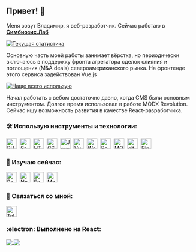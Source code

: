 ## Привет! :wave:

Меня зовут Владимир, я веб-разработчик. Сейчас работаю в **[Симбиозис.Лаб](https://symbiosislab.ru/)**

[![Текущая статистика](https://github-readme-stats.vercel.app/api?username=ru39391&show_icons=true&count_private=true&hide=stars,issues,contribs&theme=buefy)](https://github.com/ru39391?tab=repositories)

Основную часть моей работы занимает вёрстка, но периодически включаюсь в поддержку фронта агрегатора сделок слияния и поглощения (M&A deals) североамериканского рынка. На фронтенде этого сервиса задействован Vue.js

[![Чаще всего использую](https://github-readme-stats.vercel.app/api/top-langs/?username=ru39391&layout=compact&hide=html&theme=buefy)](https://github.com/ru39391?tab=repositories)

Начал работать с вебом достаточно давно, когда CMS были основным инструментом. Долгое время использовал в работе MODX Revolution. Сейчас ищу возможность развития в качестве React-разработчика.

### :hammer_and_wrench: Использую инструменты и технологии:
<img src="https://img.shields.io/badge/PUG-282C34?logo=pug" alt="PUG logo" title="PUG" height="28" />&nbsp;
<img src="https://img.shields.io/badge/Sass-282C34?logo=sass" alt="Sass logo" title="Sass" height="28" />&nbsp;
<img src="https://img.shields.io/badge/HTML5-282C34?logo=html5" alt="HTML5 logo" title="HTML5" height="28" />&nbsp;
<img src="https://img.shields.io/badge/CSS3-282C34?logo=css3&logoColor=1572B6" alt="CSS3 logo" title="CSS3" height="28" />&nbsp;
<img src="https://img.shields.io/badge/JavaScript-282C34?logo=javascript" alt="JavaScript logo" title="JavaScript" height="28" />&nbsp;
<img src="https://img.shields.io/badge/Vue.js-282C34?logo=vue.js" alt="Vue.js logo" title="Vue.js" height="28" />&nbsp;
<img src="https://img.shields.io/badge/Webpack-282C34?logo=webpack" alt="Webpack logo" title="Webpack" height="28" />&nbsp;
<img src="https://img.shields.io/badge/Bootstrap-282C34?logo=Bootstrap" alt="Bootstrap logo" title="Bootstrap" height="28" />&nbsp;
<img src="https://img.shields.io/badge/MODX-282C34?logo=modx" alt="MODX logo" title="MODX" height="28" />&nbsp;
<img src="https://img.shields.io/badge/git-282C34?logo=git" alt="git logo" title="git" height="28" />&nbsp;
<img src="https://img.shields.io/badge/Figma-282C34?logo=figma" alt="Figma logo" title="Figma" height="28" />&nbsp;

### :open_book: Изучаю сейчас:
<img src="https://img.shields.io/badge/React-282C34?logo=react" alt="React logo" title="React" height="28" />&nbsp;
<img src="https://img.shields.io/badge/Node.js-282C34?logo=node.js" alt="Node.js logo" title="Node.js" height="28" />&nbsp;
<img src="https://img.shields.io/badge/Express-282C34?logo=express" alt="Express.js logo" title="Express.js" height="28" />&nbsp;
<img src="https://img.shields.io/badge/MongoDB-282C34?logo=mongodb" alt="MongoDB logo" title="MongoDB" height="28" />&nbsp;

### :mag_right: Связаться со мной:
[<img src="https://img.shields.io/badge/Telegram-282C34?logo=telegram" alt="Telegram logo" title="Telegram" height="28" />](https://t.me/vladimir_wd)

### :electron: Выполнено на React:
<a href="https://github.com/ru39391/mesto-react">
  <img align="center" src="https://github-readme-stats.vercel.app/api/pin/?username=ru39391&repo=mesto-react&theme=react" />
</a>
<a href="https://github.com/ru39391/react-mesto-auth">
  <img align="center" src="https://github-readme-stats.vercel.app/api/pin/?username=ru39391&repo=react-mesto-auth&theme=react" />
</a>

